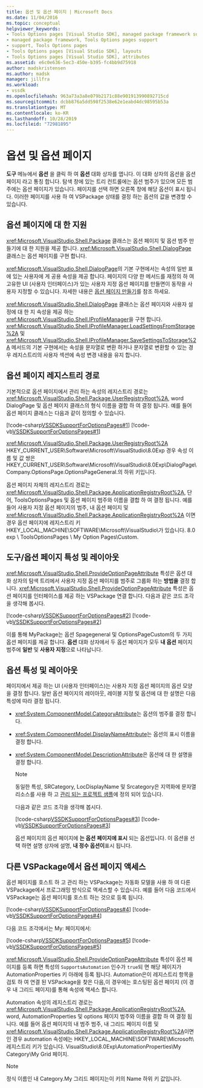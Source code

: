 ```yaml
---
title: 옵션 및 옵션 페이지 | Microsoft Docs
ms.date: 11/04/2016
ms.topic: conceptual
helpviewer_keywords:
- Tools Options pages [Visual Studio SDK], managed package framework support
- managed package framework, Tools Options pages support
- support, Tools Options pages
- Tools Options pages [Visual Studio SDK], layouts
- Tools Options pages [Visual Studio SDK], attributes
ms.assetid: e6c0e636-5ec3-450e-b395-fc4bb9d75918
author: madskristensen
ms.author: madsk
manager: jillfra
ms.workload:
- vssdk
ms.openlocfilehash: 963a73a3a8e079b2171c88e901913990892715cd
ms.sourcegitcommit: dcbb876a5dd598f2538e62e1eabd4dc98595b53a
ms.translationtype: MT
ms.contentlocale: ko-KR
ms.lasthandoff: 10/28/2019
ms.locfileid: "72981895"
---
```

# <a name="options-and-options-pages"></a>옵션 및 옵션 페이지
**도구** 메뉴에서 **옵션** 을 클릭 하 여 **옵션** 대화 상자를 엽니다. 이 대화 상자의 옵션을 옵션 페이지 라고 통칭 합니다. 탐색 창에 있는 트리 컨트롤에는 옵션 범주가 있으며 모든 범주에는 옵션 페이지가 있습니다. 페이지를 선택 하면 오른쪽 창에 해당 옵션이 표시 됩니다. 이러한 페이지를 사용 하 여 VSPackage 상태를 결정 하는 옵션의 값을 변경할 수 있습니다.

## <a name="support-for-options-pages"></a>옵션 페이지에 대 한 지원
 <xref:Microsoft.VisualStudio.Shell.Package> 클래스는 옵션 페이지 및 옵션 범주 만들기에 대 한 지원을 제공 합니다. <xref:Microsoft.VisualStudio.Shell.DialogPage> 클래스는 옵션 페이지를 구현 합니다.

 <xref:Microsoft.VisualStudio.Shell.DialogPage>의 기본 구현에서는 속성의 일반 표에 있는 사용자에 게 공용 속성을 제공 합니다. 페이지의 다양 한 메서드를 재정의 하 여 고유한 UI (사용자 인터페이스)가 있는 사용자 지정 옵션 페이지를 만들면이 동작을 사용자 지정할 수 있습니다. 자세한 내용은 [옵션 페이지 만들기](../../extensibility/creating-an-options-page.md)를 참조 하세요.

 <xref:Microsoft.VisualStudio.Shell.DialogPage> 클래스는 옵션 페이지와 사용자 설정에 대 한 지 속성을 제공 하는 <xref:Microsoft.VisualStudio.Shell.IProfileManager>을 구현 합니다. <xref:Microsoft.VisualStudio.Shell.IProfileManager.LoadSettingsFromStorage%2A> 및 <xref:Microsoft.VisualStudio.Shell.IProfileManager.SaveSettingsToStorage%2A> 메서드의 기본 구현에서는 속성을 문자열로 변환 하거나 문자열로 변환할 수 있는 경우 레지스트리의 사용자 섹션에 속성 변경 내용을 유지 합니다.

## <a name="options-page-registry-path"></a>옵션 페이지 레지스트리 경로
 기본적으로 옵션 페이지에서 관리 하는 속성의 레지스트리 경로는 <xref:Microsoft.VisualStudio.Shell.Package.UserRegistryRoot%2A>, word DialogPage 및 옵션 페이지 클래스의 형식 이름을 결합 하 여 결정 됩니다. 예를 들어 옵션 페이지 클래스는 다음과 같이 정의할 수 있습니다.

 [!code-csharp[VSSDKSupportForOptionsPages#1](../../extensibility/internals/codesnippet/CSharp/options-and-options-pages_1.cs)]
 [!code-vb[VSSDKSupportForOptionsPages#1](../../extensibility/internals/codesnippet/VisualBasic/options-and-options-pages_1.vb)]

 <xref:Microsoft.VisualStudio.Shell.Package.UserRegistryRoot%2A> HKEY_CURRENT_USER\Software\Microsoft\VisualStudio\8.0Exp 경우 속성 이름 및 값 쌍은 HKEY_CURRENT_USER\Software\Microsoft\VisualStudio\8.0Exp\DialogPage\Company.OptionsPage.OptionsPageGeneral.의 하위 키입니다.

 옵션 페이지 자체의 레지스트리 경로는 <xref:Microsoft.VisualStudio.Shell.Package.ApplicationRegistryRoot%2A>, 단어, ToolsOptionsPages 및 옵션 페이지 범주와 이름을 결합 하 여 결정 됩니다. 예를 들어 사용자 지정 옵션 페이지의 범주, 내 옵션 페이지 및 <xref:Microsoft.VisualStudio.Shell.Package.ApplicationRegistryRoot%2A> 이면 경우 옵션 페이지에 레지스트리 키 HKEY_LOCAL_MACHINE\SOFTWARE\Microsoft\VisualStudio\가 있습니다. 8.0 exp \ ToolsOptionsPages \ My Option Pages\Custom.

## <a name="toolsoptions-page-attributes-and-layout"></a>도구/옵션 페이지 특성 및 레이아웃
 <xref:Microsoft.VisualStudio.Shell.ProvideOptionPageAttribute> 특성은 옵션 대화 상자의 탐색 트리에서 사용자 지정 옵션 페이지를 범주로 그룹화 하는 **방법을** 결정 합니다. <xref:Microsoft.VisualStudio.Shell.ProvideOptionPageAttribute> 특성은 옵션 페이지를 인터페이스를 제공 하는 VSPackage 연결 합니다. 다음과 같은 코드 조각을 생각해 봅시다.

 [!code-csharp[VSSDKSupportForOptionsPages#2](../../extensibility/internals/codesnippet/CSharp/options-and-options-pages_2.cs)]
 [!code-vb[VSSDKSupportForOptionsPages#2](../../extensibility/internals/codesnippet/VisualBasic/options-and-options-pages_2.vb)]

 이를 통해 MyPackage는 옵션 Spagegeneral 및 OptionsPageCustom의 두 가지 옵션 페이지를 제공 합니다. **옵션** 대화 상자에서 두 옵션 페이지가 모두 **내 옵션** 페이지 범주에 **일반** 및 **사용자 지정**으로 나타납니다.

## <a name="option-attributes-and-layout"></a>옵션 특성 및 레이아웃
 페이지에서 제공 하는 UI (사용자 인터페이스)는 사용자 지정 옵션 페이지의 옵션 모양을 결정 합니다. 일반 옵션 페이지의 레이아웃, 레이블 지정 및 옵션에 대 한 설명은 다음 특성에 따라 결정 됩니다.

- <xref:System.ComponentModel.CategoryAttribute>는 옵션의 범주를 결정 합니다.

- <xref:System.ComponentModel.DisplayNameAttribute>는 옵션의 표시 이름을 결정 합니다.

- <xref:System.ComponentModel.DescriptionAttribute>은 옵션에 대 한 설명을 결정 합니다.

  > [!NOTE]
  > 동일한 특성, SRCategory, LocDisplayName 및 Srcategory은 지역화에 문자열 리소스를 사용 하 고 [관리 되는 프로젝트 샘플](/azure/devops/integrate/index)에 정의 되어 있습니다.

  다음과 같은 코드 조각을 생각해 봅시다.

  [!code-csharp[VSSDKSupportForOptionsPages#3](../../extensibility/internals/codesnippet/CSharp/options-and-options-pages_3.cs)]
  [!code-vb[VSSDKSupportForOptionsPages#3](../../extensibility/internals/codesnippet/VisualBasic/options-and-options-pages_3.vb)]

  옵션 페이지의 옵션 페이지에 **는 옵션** **페이지에 표시** 되는 옵션입니다. 이 옵션을 선택 하면 설명 상자에 설명, **내 정수 옵션이**표시 됩니다.

## <a name="accessing-options-pages-from-another-vspackage"></a>다른 VSPackage에서 옵션 페이지 액세스
 옵션 페이지를 호스트 하 고 관리 하는 VSPackage는 자동화 모델을 사용 하 여 다른 VSPackage에서 프로그래밍 방식으로 액세스할 수 있습니다. 예를 들어 다음 코드에서 VSPackage는 옵션 페이지를 호스트 하는 것으로 등록 됩니다.

 [!code-csharp[VSSDKSupportForOptionsPages#4](../../extensibility/internals/codesnippet/CSharp/options-and-options-pages_4.cs)]
 [!code-vb[VSSDKSupportForOptionsPages#4](../../extensibility/internals/codesnippet/VisualBasic/options-and-options-pages_4.vb)]

 다음 코드 조각에서는 My: 페이지에서:

 [!code-csharp[VSSDKSupportForOptionsPages#5](../../extensibility/internals/codesnippet/CSharp/options-and-options-pages_5.cs)]
 [!code-vb[VSSDKSupportForOptionsPages#5](../../extensibility/internals/codesnippet/VisualBasic/options-and-options-pages_5.vb)]

 <xref:Microsoft.VisualStudio.Shell.ProvideOptionPageAttribute> 특성이 옵션 페이지를 등록 하면 특성의 `SupportsAutomation` 인수가 `true`되 면 해당 페이지가 AutomationProperties 키 아래에 등록 됩니다. Automation은이 레지스트리 항목을 검토 하 여 연결 된 VSPackage을 찾은 다음,이 경우에는 호스팅된 옵션 페이지 (이 경우 내 그리드 페이지)를 통해 속성에 액세스 합니다.

 Automation 속성의 레지스트리 경로는 <xref:Microsoft.VisualStudio.Shell.Package.ApplicationRegistryRoot%2A>, word, AutomationProperties 및 options 페이지 범주와 이름을 결합 하 여 결정 됩니다. 예를 들어 옵션 페이지의 내 범주 범주, 내 그리드 페이지 이름 및 <xref:Microsoft.VisualStudio.Shell.Package.ApplicationRegistryRoot%2A>이면 인 경우 automation 속성에는 HKEY_LOCAL_MACHINE\SOFTWARE\Microsoft\ 레지스트리 키가 있습니다. VisualStudio\8.0Exp\AutomationProperties\My Category\My Grid 페이지.

> [!NOTE]
> 정식 이름인 내 Category.My 그리드 페이지는이 키의 Name 하위 키 값입니다.